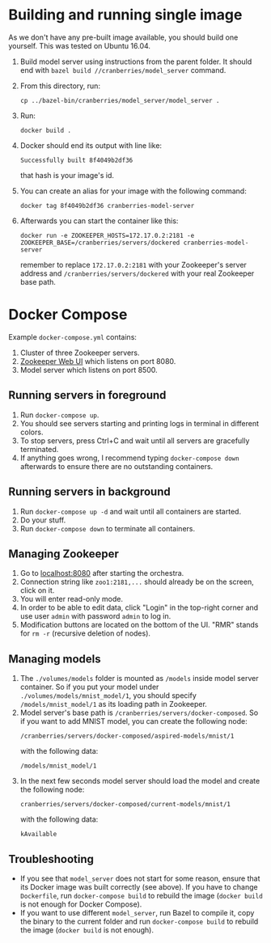 # Building and running single image

As we don't have any pre-built image available, you should build one yourself.
This was tested on Ubuntu 16.04.

1. Build model server using instructions from the parent folder. It should end
   with `bazel build //cranberries/model_server` command.
2. From this directory, run:

   ~~~shell
   cp ../bazel-bin/cranberries/model_server/model_server .
   ~~~
3. Run:
   ~~~shell
   docker build .
   ~~~
4. Docker should end its output with line like:

   ~~~
   Successfully built 8f4049b2df36
   ~~~

   that hash is your image's id.
5. You can create an alias for your image with the following command:

   ~~~shell
   docker tag 8f4049b2df36 cranberries-model-server
   ~~~
6. Afterwards you can start the container like this:

   ~~~shell
   docker run -e ZOOKEEPER_HOSTS=172.17.0.2:2181 -e ZOOKEEPER_BASE=/cranberries/servers/dockered cranberries-model-server
   ~~~

   remember to replace `172.17.0.2:2181` with your Zookeeper's server address
   and `/cranberries/servers/dockered` with your real Zookeeper base path.

# Docker Compose
Example `docker-compose.yml` contains:
1. Cluster of three Zookeeper servers.
2. [Zookeeper Web UI](https://github.com/tobilg/docker-zookeeper-webui) which
   listens on port 8080.
3. Model server which listens on port 8500.

## Running servers in foreground
1. Run `docker-compose up`.
2. You should see servers starting and printing logs in terminal in different
   colors.
3. To stop servers, press Ctrl+C and wait until all servers are gracefully
   terminated.
4. If anything goes wrong, I recommend typing `docker-compose down` afterwards
   to ensure there are no outstanding containers.

## Running servers in background
1. Run `docker-compose up -d` and wait until all containers are started.
2. Do your stuff.
3. Run `docker-compose down` to terminate all containers.

## Managing Zookeeper
1. Go to [localhost:8080](http://localhost:8080) after starting the orchestra.
2. Connection string like `zoo1:2181,...` should already be on the screen,
   click on it.
3. You will enter read-only mode.
4. In order to be able to edit data, click "Login" in the top-right corner
   and use user `admin` with password `admin` to log in.
5. Modification buttons are located on the bottom of the UI. "RMR" stands for
   `rm -r` (recursive deletion of nodes).

## Managing models
1. The `./volumes/models` folder is mounted as `/models` inside model server
container. So if you put your model under `./volumes/models/mnist_model/1`,
you should specify `/models/mnist_model/1` as its loading path in Zookeeper.
2. Model server's base path is `/cranberries/servers/docker-composed`. So if
   you want to add MNIST model, you can create the following node:
   ~~~
   /cranberries/servers/docker-composed/aspired-models/mnist/1
   ~~~
   with the following data:
   ~~~
   /models/mnist_model/1
   ~~~
3. In the next few seconds model server should load the model and create the following node:
   ~~~
   cranberries/servers/docker-composed/current-models/mnist/1
   ~~~
   with the following data:
   ~~~
   kAvailable
   ~~~

## Troubleshooting
* If you see that `model_server` does not start for some reason, ensure that
its Docker image was built correctly (see above). If you have to change
`Dockerfile`, run `docker-compose build` to rebuild the image
(`docker build` is not enough for Docker Compose).
* If you want to use different `model_server`, run Bazel to compile it, copy the binary to the current folder and run `docker-compose build` to rebuild the image (`docker build` is not enough).
